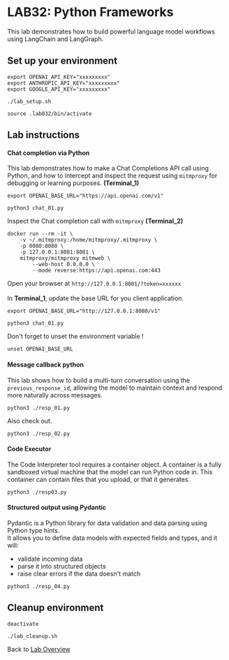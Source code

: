 
# LAB32: Python Frameworks
This lab demonstrates how to build powerful language model workflows using LangChain and LangGraph.<br>


## Set up your environment
```
export OPENAI_API_KEY="xxxxxxxxx"
export ANTHROPIC_API_KEY="xxxxxxxxx"
export GOOGLE_API_KEY="xxxxxxxxx"
```
```
./lab_setup.sh
```
```
source .lab032/bin/activate
```
## Lab instructions
#### Chat completion via Python
This lab demonstrates how to make a Chat Completions API call using Python, and how to intercept and inspect the request using `mitmproxy` for debugging or learning purposes. **(Terminal_1)**
```
export OPENAI_BASE_URL="https://api.openai.com/v1"
```
```
python3 chat_01.py
```
Inspect the Chat completion call with `mitmproxy` **(Terminal_2)**
```
docker run --rm -it \
    -v ~/.mitmproxy:/home/mitmproxy/.mitmproxy \
    -p 8080:8080 \
    -p 127.0.0.1:8081:8081 \
    mitmproxy/mitmproxy mitmweb \
        --web-host 0.0.0.0 \
        --mode reverse:https://api.openai.com:443
```
Open your browser at `http://127.0.0.1:8081/?token=xxxxxx`<br><br>
In **Terminal_1**, update the base URL for you client application.
```
export OPENAI_BASE_URL="http://127.0.0.1:8080/v1"
```
```
python3 chat_01.py
```
Don't forget to unset the environment variable !
```
unset OPENAI_BASE_URL
```

#### Message callback python
This lab shows how to build a multi-turn conversation using the `previous_response_id`, allowing the model to maintain context and respond more naturally across messages.
```
python3 ./resp_01.py
```
Also check out.
```
python3 ./resp_02.py
```
#### Code Executor
The Code Interpreter tool requires a container object. A container is a fully sandboxed virtual machine that the model can run Python code in. 
This container can contain files that you upload, or that it generates.
```
python3 ./resp03.py
```
#### Structured output using Pydantic
Pydantic is a Python library for data validation and data parsing using Python type hints. <br>
It allows you to define data models with expected fields and types, and it will:
- validate incoming data
- parse it into structured objects
- raise clear errors if the data doesn't match
```
python3 ./resp_04.py
```

## Cleanup environment
```
deactivate
```
```
./lab_cleanup.sh
```
Back to [Lab Overview](https://github.com/kubiosec-agentic/agentic-labs/blob/master/README.md#-lab-overview)
